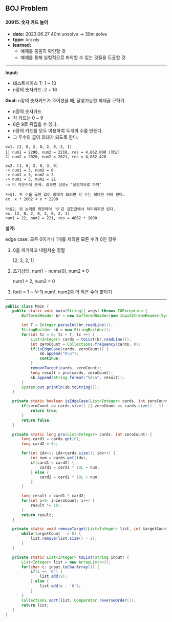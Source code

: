 ## BOJ Problem

#### 20915. 숫자 카드 놀이

- **date:** 2023.06.27 40m unsolve -> 30m solve
- **type:** `Greedy`
- **learned:** 
  - 예제를 꼼꼼히 확인할 것
  - 예제를 통해 실험적으로 파악할 수 있는 것들을 도출할 것

---

**Input:** 

- 테스트케이스 T: 1 ~ 10
- n장의 숫자카드: 2 ~ 18

**Goal:** n장의 숫자카드가 주어졌을 때, 달성가능한 최대곱 구하기

- n장의 숫자카드
- 각 카드는 0 ~ 9
- 6은 9로 뒤집을 수 있다.
- n장의 카드를 모두 이용하여 두개의 수를 만든다.
- 그 두수의 곱이 최대가 되도록 한다.


```
ex1. [2, 0, 2, 0, 2, 0, 2, 1]
1) num1 = 2200, num2 = 2210, res = 4,862,000 (정답)
2) num2 = 2020, num2 = 2021, res = 4,082,420

ex2. [1, 0, 2, 0, 3, 0]
-> num1 = 3, num2 = 0
-> num1 = 3, num2 = 2
-> num1 = 3, num2 = 21
-> 더 작은수에 분배. 같으면 상관x "실험적으로 파악"
```


```
사실1. 두 수를 곱한 값이 최대가 되려면 각 수는 최대한 커야 한다.
ex. x * 2002 < x * 2200

사실2. 위 논리를 확장하여 '0'은 곱한값에서 처리해주면 된다.
ex. [2, 0, 2, 0, 2, 0, 2, 1]
num1 = 22, num2 = 221, res = 4862 * 1000
```



**설계:**

edge case: 모두 0이거나 1개를 제외한 모든 수가 0인 경우

1. 0을 제거하고 내림차순 정렬

   [2, 2, 2, 1]

2. 초기상태: num1 = nums(0), num2 = 0

   num1 = 2, num2 = 0

3. for(i = 1 ~ N-1) num1, num2중 더 작은 수에 붙이기

---

 ```java
public class Main {
    public static void main(String[] args) throws IOException {
        BufferedReader br = new BufferedReader(new InputStreamReader(System.in));

        int T = Integer.parseInt(br.readLine());
        StringBuilder sb = new StringBuilder();
        for(int tc = 0; tc < T; tc ++) {
            List<Integer> cards = toList(br.readLine());
            int zeroCount = Collections.frequency(cards, 0);
            if(isEdgeCase(cards, zeroCount)) {
                sb.append("0\n");
                continue;
            }
            removeTarget(cards, zeroCount);
            long result = pro(cards, zeroCount);
            sb.append(String.format("%d\n", result));
        }
        System.out.println(sb.toString());
    }

    private static boolean isEdgeCase(List<Integer> cards, int zeroCount) {
        if(zeroCount == cards.size() || zeroCount == cards.size() - 1) {
            return true;
        }
        return false;
    }

    private static long pro(List<Integer> cards, int zeroCount) {
        long card1 = cards.get(0);
        long card2 = 0L;

        for(int idx=1; idx<cards.size(); idx++) {
            int num = cards.get(idx);
            if(card1 < card2) {
                card1 = card1 * 10L + num;
            } else {
                card2 = card2 * 10L + num;
            }
        }

        long result = card1 * card2;
        for(int i=0; i<zeroCount; i++) {
            result *= 10;
        }
        return result;
    }

    private static void removeTarget(List<Integer> list, int targetCount) {
        while(targetCount --> 0) {
            list.remove(list.size() - 1);
        }
    }

    private static List<Integer> toList(String input) {
        List<Integer> list = new ArrayList<>();
        for(char c: input.toCharArray()) {
            if(c == '6') {
                list.add(9);
            } else {
                list.add(c - '0');
            }
        }
        Collections.sort(list, Comparator.reverseOrder());
        return list;
    }
}
 ```
